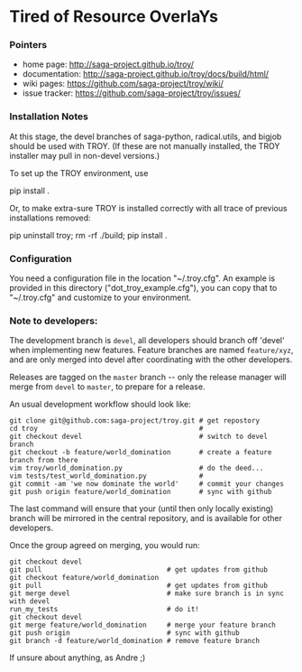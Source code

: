 
# Tired of Resource OverlaYs

### Pointers

* home page:     http://saga-project.github.io/troy/
* documentation: http://saga-project.github.io/troy/docs/build/html/
* wiki pages:    https://github.com/saga-project/troy/wiki/
* issue tracker: https://github.com/saga-project/troy/issues/


### Installation Notes

At this stage, the devel branches of saga-python, radical.utils, and bigjob should
be used with TROY.  (If these are not manually installed, the
TROY installer may pull in non-devel versions.)

To set up the TROY environment, use 

pip install .

Or, to make extra-sure TROY is installed correctly with all trace
of previous installations removed:

pip uninstall troy; rm -rf ./build; pip install .

### Configuration

You need a configuration file in the location "~/.troy.cfg".
An example is provided in this directory ("dot_troy_example.cfg"), you can copy
that to "~/.troy.cfg" and customize to your environment.

### Note to developers:

The development branch is `devel`, all developers should branch off 'devel' when
implementing new features.  Feature branches are named `feature/xyz`, and are
only merged into devel after coordinating with the other developers.

Releases are tagged on the `master` branch -- only the release manager will merge
from `devel` to `master`, to prepare for a release.

An usual development workflow should look like:

```
git clone git@github.com:saga-project/troy.git # get repostory
cd troy                                        # 
git checkout devel                             # switch to devel branch
git checkout -b feature/world_domination       # create a feature branch from there
vim troy/world_domination.py                   # do the deed...
vim tests/test_world_domination.py             #
git commit -am 'we now dominate the world'     # commit your changes
git push origin feature/world_domination       # sync with github
```

The last command will ensure that your (until then only locally existing) branch
will be mirrored in the central repository, and is available for other
developers.

Once the group agreed on merging, you would run:

```
git checkout devel
git pull                               # get updates from github
git checkout feature/world_domination
git pull                               # get updates from github
git merge devel                        # make sure branch is in sync with devel
run_my_tests                           # do it!
git checkout devel
git merge feature/world_domination     # merge your feature branch
git push origin                        # sync with github
git branch -d feature/world_domination # remove feature branch
```

If unsure about anything, as Andre ;)

